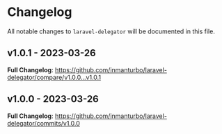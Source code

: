 # Changelog

All notable changes to `laravel-delegator` will be documented in this file.

## v1.0.1 - 2023-03-26

**Full Changelog**: https://github.com/inmanturbo/laravel-delegator/compare/v1.0.0...v1.0.1

## v1.0.0 - 2023-03-26

**Full Changelog**: https://github.com/inmanturbo/laravel-delegator/commits/v1.0.0
